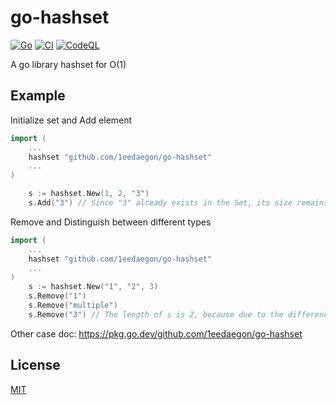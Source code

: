 # go-hashset

[![Go](https://pkg.go.dev/badge/github.com/1eedaegon/go-hashset.svg)](https://pkg.go.dev/github.com/1eedaegon/go-hashset)
[![CI](https://github.com/1eedaegon/go-hashset/actions/workflows/go.yml/badge.svg)](https://github.com/1eedaegon/go-hashset/actions/workflows/go.yml)
[![CodeQL](https://github.com/1eedaegon/go-hashset/actions/workflows/codeql.yml/badge.svg?branch=main)](https://github.com/1eedaegon/go-hashset/actions/workflows/codeql.yml)

A go library hashset for O(1)

## Example

Initialize set and Add element

```go
import (
	...
	hashset "github.com/1eedaegon/go-hashset"
	...
)

	s := hashset.New(1, 2, "3")
	s.Add("3") // Since "3" already exists in the Set, its size remains 3.
```

Remove and Distinguish between different types

```go
import (
	...
	hashset "github.com/1eedaegon/go-hashset"
	...
)
    s := hashset.New("1", "2", 3)
	s.Remove("1")
	s.Remove("multiple")
	s.Remove("3") // The length of s is 2, because due to the difference in types.
```

Other case doc: https://pkg.go.dev/github.com/1eedaegon/go-hashset

## License

[MIT](LICENSE)
